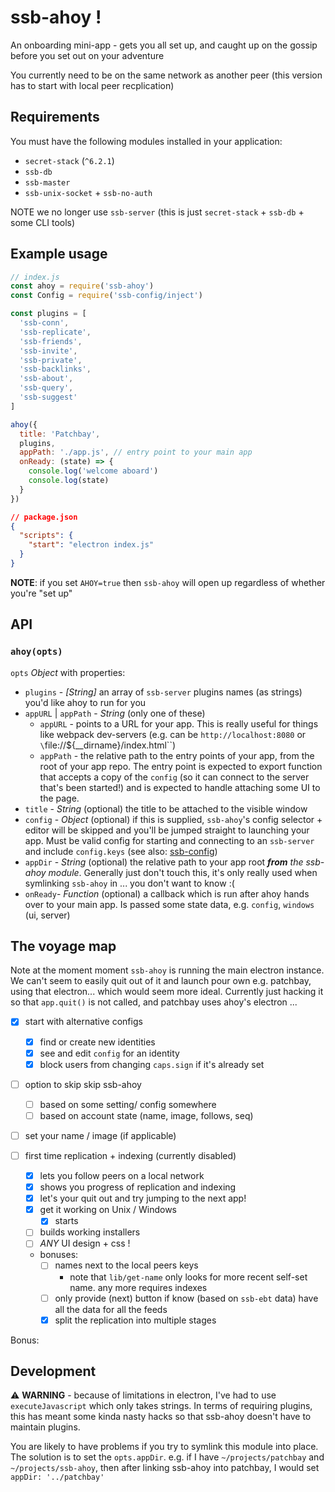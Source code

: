 # ssb-ahoy !

An onboarding mini-app - gets you all set up, and caught up on the gossip before you set out on your adventure

You currently need to be on the same network as another peer (this version has to start with local peer recplication)

## Requirements

You must have the following modules installed in your application:
- `secret-stack` (`^6.2.1`)
- `ssb-db`
- `ssb-master`
- `ssb-unix-socket` + `ssb-no-auth`

NOTE we no longer use `ssb-server` (this is just `secret-stack` + `ssb-db` + some CLI tools)

## Example usage

```js
// index.js
const ahoy = require('ssb-ahoy')
const Config = require('ssb-config/inject')

const plugins = [
  'ssb-conn',
  'ssb-replicate',
  'ssb-friends',
  'ssb-invite',
  'ssb-private',
  'ssb-backlinks',
  'ssb-about',
  'ssb-query',
  'ssb-suggest'
]

ahoy({
  title: 'Patchbay',
  plugins,
  appPath: './app.js', // entry point to your main app
  onReady: (state) => {
    console.log('welcome aboard')
    console.log(state)
  }
})
```

```json
// package.json
{
  "scripts": {
    "start": "electron index.js"
  }
}
```

**NOTE**: if you set `AHOY=true` then `ssb-ahoy` will open up regardless of whether you're "set up"

## API

### `ahoy(opts)`

`opts` *Object* with properties:
- `plugins` - *[String]* an array of `ssb-server` plugins names (as strings) you'd like ahoy to run for you
- `appURL` | `appPath` - *String* (only one of these)
  - `appURL` - points to a URL for your app. This is really useful for things like webpack dev-servers (e.g. can be `http://localhost:8080` or `\`file://${__dirname}/index.html\``)
  - `appPath` - the relative path to the entry points of your app, from the root of your app repo. The entry point is expected to export function that accepts a copy of the `config` (so it can connect to the server that's been started!) and is expected to handle attaching some UI to the page.
- `title` - *String* (optional) the title to be attached to the visible window
- `config` - *Object* (optional) if this is supplied, `ssb-ahoy`'s config selector + editor will be skipped and you'll be jumped straight to launching your app. Must be valid config for starting and connecting to an `ssb-server` and include `config.keys` (see also: [ssb-config](www.github.com/ssbc/ssb-config))
- `appDir` - *String* (optional) the relative path to your app root _**from** the ssb-ahoy module_. Generally just don't touch this, it's only really used when symlinking `ssb-ahoy` in ... you don't want to know :(
- `onReady`- *Function* (optional) a callback which is run after ahoy hands over to your main app. Is passed some state data, e.g. `config`, `windows` (ui, server)

## The voyage map

Note at the moment moment `ssb-ahoy` is running the main electron instance.
We can't seem to easily quit out of it and launch pour own e.g. patchbay, using that electron... which would seem more ideal.
Currently just hacking it so that `app.quit()` is not called, and patchbay uses ahoy's electron ...

- [x] start with alternative configs
  - [x] find or create new identities
  - [x] see and edit `config` for an identity
  - [x] block users from changing `caps.sign` if it's already set

- [ ] option to skip skip ssb-ahoy
  - [ ] based on some setting/ config somewhere
  - [ ] based on account state (name, image, follows, seq)

- [ ] set your name / image (if applicable)

- [ ] first time replication + indexing (currently disabled)
  - [x] lets you follow peers on a local network
  - [x] shows you progress of replication and indexing
  - [x] let's your quit out and try jumping to the next app!
  - [x] get it working on Unix / Windows
    - [x] starts
  - [ ] builds working installers
  - [ ] _ANY_ UI design + css !
  - bonuses: 
    - [ ] names next to the local peers keys
      - note that `lib/get-name` only looks for more recent self-set name. any more requires indexes
    - [ ] only provide (next) button if know (based on `ssb-ebt` data) have all the data for all the feeds
    - [x] split the replication into multiple stages

Bonus:


## Development

:warning: **WARNING** - because of limitations in electron, I've had to use `executeJavascript` which only takes strings.
In terms of requiring plugins, this has meant some kinda nasty hacks so that ssb-ahoy doesn't have to maintain plugins.

You are likely to have problems if you try to symlink this module into place.
The solution is to set the `opts.appDir`. e.g. if I have `~/projects/patchbay` and `~/projects/ssb-ahoy`, then after linking ssb-ahoy into patchbay, I would set `appDir: '../patchbay'`

